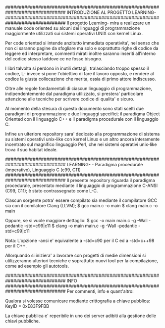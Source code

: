 ##############################################################################
 INTRODUZIONE AL PROGETTO LEARNING-<Programming Language>
##############################################################################
Il progetto Learning-<Programming Language> mira a realizzare un manuale 
code oriented su alcuni dei linguaggi di programmazione maggiormente 
utilizzati sui sistemi operativi UNIX con kernel Linux.

Per code oriented si intende anzitutto immediata operativita', nel senso che
non ci saranno pagine da sfogliare ma solo e soprattutto righe di codice da
leggere ed interpretare, commenti mirati inoltre saranno inseriti all'interno
del codice stesso laddove ce ne fosse bisogno.

I libri talvolta si perdono in inutili dettagli, tralasciando troppo spesso
il codice, L-<PL> invece si pone l'obiettivo di fare il lavoro opposto, e
rendere al codice la giusta collocazione che merita, ossia di primo attore
indiscusso.

Oltre alle regole fondamentali di ciascun linguaggio di programmazione, 
indipendentemente dal paradigma utilizzato, si prestera' particolare 
attenzione alle tecniche per scrivere codice di qualita' e sicuro.

Al momento della stesura di questo documento sono stati scelti due paradigmi
di programmazione e due linguaggi specifici; il paradigma Object Oriented 
con il linguaggio C++ e il paradigma procedurale con il linguaggio C.

Infine un ulteriore repository sara' dedicato alla programmazione di sistema
su sistemi operativi unix-like con kernel Linux e un altro ancora interamente 
incentrato sul magnifico linguaggio Perl, che nei sistemi operativi unix-like 
trova il suo habitat ideale.

##############################################################################
 LEARNING-<C> - Paradigma procedurale (imperativo), Linguaggio C (c99, C11)
##############################################################################
Il presente repository riguarda il paradigma procedurale, presentato mediante
il linguaggio di programmazione C-ANSI (C99, C11);  è stato contrassegnato
come L-C.

Ciascun sorgente potra' essere compilato sia mediante il compilatore GCC sia
con il comilatore Clang (LLVM);
$ gcc   main.c -o main
$ clang main.c -o main

Oppure, se si vuole maggiore dettaglio:
$ gcc   -o main main.c -g -Wall -pedantic -std=c99|c11
$ clang -o main main.c -g -Wall -pedantic -std=c99|c11

Nota: L'opzione -ansi e' equivalente a -std=c90 per il C ed a -std=c++98 per il
      C++.

Allorquando si iniziera' a lavorare con progetti di medie dimensioni si
utilizzeranno ulteriori tecniche e soprattutto nuovi tool per la compilazione, 
come ad esempio gli autotools.

##############################################################################
INFO
##############################################################################
Per commenti, info e quant'altro: <behemoth _at_ autistici _dot_ org >

Qualora si volesse comunicare mediante crittografia a chiave pubblica:          
KeyID = 0xE83F9FBB                                                  

La chiave pubblica e' reperibile in uno dei server adibiti alla gestione delle
chiavi pubbliche.
